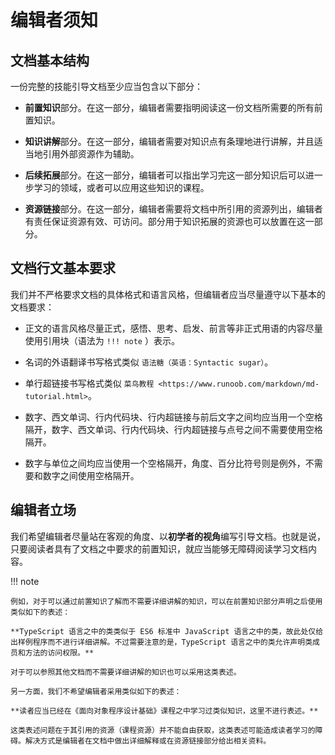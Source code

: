 
# 编辑者须知

## 文档基本结构

一份完整的技能引导文档至少应当包含以下部分：

- **前置知识**部分。在这一部分，编辑者需要指明阅读这一份文档所需要的所有前置知识。

- **知识讲解**部分。在这一部分，编辑者需要对知识点有条理地进行讲解，并且适当地引用外部资源作为辅助。

- **后续拓展**部分。在这一部分，编辑者可以指出学习完这一部分知识后可以进一步学习的领域，或者可以应用这些知识的课程。

- **资源链接**部分。在这一部分，编辑者需要将文档中所引用的资源列出，编辑者有责任保证资源有效、可访问。部分用于知识拓展的资源也可以放置在这一部分。

## 文档行文基本要求

我们并不严格要求文档的具体格式和语言风格，但编辑者应当尽量遵守以下基本的文档要求：

- 正文的语言风格尽量正式，感悟、思考、启发、前言等非正式用语的内容尽量使用引用块（语法为 `!!! note` ）表示。

- 名词的外语翻译书写格式类似 `语法糖（英语：Syntactic sugar）`。

- 单行超链接书写格式类似 `菜鸟教程 <https://www.runoob.com/markdown/md-tutorial.html>`。

- 数字、西文单词、行内代码块、行内超链接与前后文字之间均应当用一个空格隔开，数字、西文单词、行内代码块、行内超链接与点号之间不需要使用空格隔开。

- 数字与单位之间均应当使用一个空格隔开，角度、百分比符号则是例外，不需要和数字之间使用空格隔开。

## 编辑者立场

我们希望编辑者尽量站在客观的角度、以**初学者的视角**编写引导文档。也就是说，只要阅读者具有了文档之中要求的前置知识，就应当能够无障碍阅读学习文档内容。

!!! note

    例如，对于可以通过前置知识了解而不需要详细讲解的知识，可以在前置知识部分声明之后使用类似如下的表述：

    **TypeScript 语言之中的类类似于 ES6 标准中 JavaScript 语言之中的类，故此处仅给出样例程序而不进行详细讲解。不过需要注意的是，TypeScript 语言之中的类允许声明类成员和方法的访问权限。**

    对于可以参照其他文档而不需要详细讲解的知识也可以采用这类表述。

    另一方面，我们不希望编辑者采用类似如下的表述：

    **读者应当已经在《面向对象程序设计基础》课程之中学习过类似知识，这里不进行表述。**

    这类表述问题在于其引用的资源（课程资源）并不能自由获取，这类表述可能造成读者学习的障碍。解决方式是编辑者在文档中做出详细解释或在资源链接部分给出相关资料。